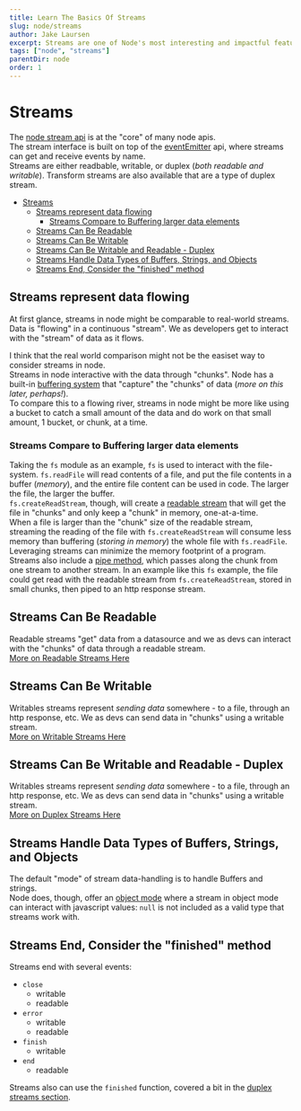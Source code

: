 ```yaml
---
title: Learn The Basics Of Streams
slug: node/streams
author: Jake Laursen
excerpt: Streams are one of Node's most interesting and impactful features
tags: ["node", "streams"]
parentDir: node
order: 1
---
```



# Streams
The [node stream api](https://nodejs.org/dist/latest-v18.x/docs/api/stream.html) is at the "core" of many node apis.  
The stream interface is built on top of the [eventEmitter](/node/events) api, where streams can get and receive events by name.  
Streams are either readbable, writable, or duplex (_both readable and writable_). Transform streams are also available that are a type of duplex stream.  

- [Streams](#streams)
  - [Streams represent data flowing](#streams-represent-data-flowing)
    - [Streams Compare to Buffering larger data elements](#streams-compare-to-buffering-larger-data-elements)
  - [Streams Can Be Readable](#streams-can-be-readable)
  - [Streams Can Be Writable](#streams-can-be-writable)
  - [Streams Can Be Writable and Readable - Duplex](#streams-can-be-writable-and-readable---duplex)
  - [Streams Handle Data Types of Buffers, Strings, and Objects](#streams-handle-data-types-of-buffers-strings-and-objects)
  - [Streams End, Consider the "finished" method](#streams-end-consider-the-finished-method)


## Streams represent data flowing
At first glance, streams in node might be comparable to real-world streams. Data is "flowing" in a continuous "stream". We as developers get to interact with the "stream" of data as it flows.  

I think that the real world comparison might not be the easiset way to consider streams in node.  
Streams in node interactive with the data through "chunks". Node has a built-in [buffering system](/node/buffers) that "capture" the "chunks" of data (_more on this later, perhaps!_).  
To compare this to a flowing river, streams in node might be more like using a bucket to catch a small amount of the data and do work on that small amount, 1 bucket, or chunk, at a time.  

### Streams Compare to Buffering larger data elements
Taking the `fs` module as an example, `fs` is used to interact with the file-system. `fs.readFile` will read contents of a file, and put the file contents in a buffer (_memory_), and the entire file content can be used in code. The larger the file, the larger the buffer.  
`fs.createReadStream`, though, will create a [readable stream](/node/streams/readable) that will get the file in "chunks" and only keep a "chunk" in memory, one-at-a-time.  
When a file is larger than the "chunk" size of the readable stream, streaming the reading of the file with `fs.createReadStream` will consume less memory than buffering (_storing in memory_) the whole file with `fs.readFile`.   
Leveraging streams can minimize the memory footprint of a program. Streams also include a [pipe method](/node/streams/piping), which passes along the chunk from one stream to another stream. In an example like this `fs` example, the file could get read with the readable stream from `fs.createReadStream`, stored in small chunks, then piped to an http response stream.

## Streams Can Be Readable
Readable streams "get" data from a datasource and we as devs can interact with the "chunks" of data through a readable stream.  
[More on Readable Streams Here](/node/streams/readable)

## Streams Can Be Writable
Writables streams represent _sending data_ somewhere - to a file, through an http response, etc. We as devs can send data in "chunks" using a writable stream.  
[More on Writable Streams Here](/node/streams/writable)

## Streams Can Be Writable and Readable - Duplex
Writables streams represent _sending data_ somewhere - to a file, through an http response, etc. We as devs can send data in "chunks" using a writable stream.  
[More on Duplex Streams Here](/node/streams/duplex)

## Streams Handle Data Types of Buffers, Strings, and Objects
The default "mode" of stream data-handling is to handle Buffers and strings.  
Node does, though, offer an [object mode](https://nodejs.org/dist/latest-v18.x/docs/api/stream.html#object-mode) where a stream in object mode can interact with javascript values: `null` is not included as a valid type that streams work with.  


## Streams End, Consider the "finished" method
Streams end with several events:
- `close`
  - writable
  - readable
- `error`
  - writable
  - readable
- `finish`
  - writable
- `end`
  - readable 

Streams also can use the `finished` function, covered a bit in the [duplex streams section](/node/streams/duplex/#an-example-using-the-finished-utility).